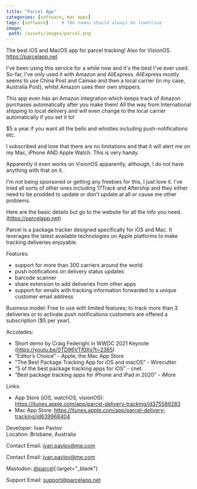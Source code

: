 ```yaml
---
title: "Parcel App"
categories: [software, mac apps]
tags: [software]     # TAG names should always be lowercase
image:
 path: /assets/images/parcel.png
---
```



The best iOS and MacOS app for parcel tracking! Also for VisionOS.
<a href="https://parcelapp.net/" target="_blank">https://parcelapp.net</a>

I've been using this service for a while now and it's the best I've ever used.
So-far, I've only used it with Amazon and AliExpress. AliExpress mostly seems to use China Post and Cainiao and then a local carrier (in my case, Australia Post), whilst Amazon uses their own shippers.

This app even has an Amazon integration which keeps track of Amazon purchases automatically after you make them! All the way from International shipping to local delivery and will even change to the local carrier automatically if you set it to!

$5 a year if you want all the bells and whistles including push-notifications etc. 

I subscribed and love that there are no limitations and that it will alert me on my Mac, iPhone AND Apple Watch. This is very handy.

Apparently it even works on VisionOS apparently, although, I do not have anything with that on it.

I'm not being sponsored or getting any freebies for this, I just love it.
I've tried all sorts of other ones including 17Track and Aftership and they either need to be prodded to update or don't update at all or cause me other problems.

Here are the basic details but go to the website for all the info you need. (<a href="https://parcelapp.net/" target="_blank">https://parcelapp.net</a>)

Parcel is a package tracker designed specifically for iOS and Mac. It leverages the latest available technologies on Apple platforms to make tracking deliveries enjoyable.

Features:
- support for more than 300 carriers around the world
- push notifications on delivery status updates
- barcode scanner
- share extension to add deliveries from other apps
- support for emails with tracking information forwarded to a unique customer email address

Business model:
Free to use with limited features; to track more than 3 deliveries or to activate push notifications customers are offered a subscription ($5 per year).

Accolades:  
- Short demo by Craig Federighi in WWDC 2021 Keynote (<a href="https://youtu.be/0TD96VTf0Xs?t=2365" target="_blank">https://youtu.be/0TD96VTf0Xs?t=2365</a>)
- “Editor’s Choice” - Apple, the Mac App Store
- "The Best Package Tracking App for iOS and macOS” - Wirecutter
- “5 of the best package tracking apps for iOS” - cnet
- “Best package tracking apps for iPhone and iPad in 2020" - iMore

Links:
- App Store (iOS, watchOS, visionOS): <a href="https://itunes.apple.com/app/parcel-delivery-tracking/id375589283" target="_blank">https://itunes.apple.com/app/parcel-delivery-tracking/id375589283</a>
- Mac App Store: <a href="https://itunes.apple.com/app/parcel-delivery-tracking/id639968404" target="_blank">https://itunes.apple.com/app/parcel-delivery-tracking/id639968404</a>

Developer: Ivan Pavlov\
Location: Brisbane, Australia

Contact Email: <a href="mailto:ivan.pavlov@me.com">ivan.pavlov@me.com</a>

Contact Email: [ivan.pavlov@me.com](mailto:ivan.pavlov@me.com)

Mastodon: [@parcel](https://mastodon.social/@parcel){:target="_blank"}

Support Email: <a href="mailto:support@parcelapp.net?subject=Parcel%20Support">support@parcelapp.net